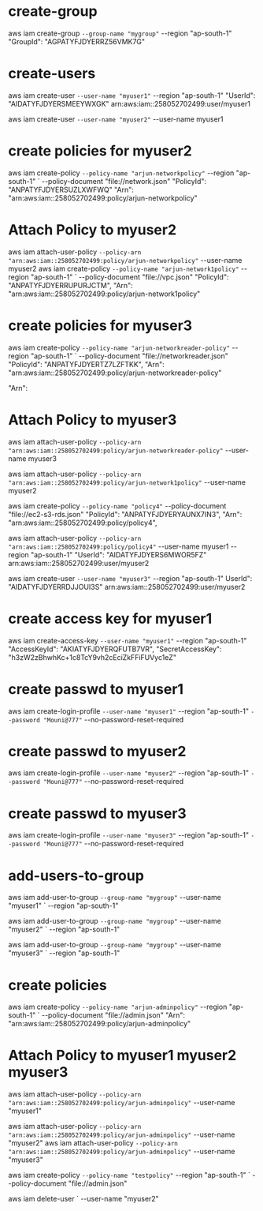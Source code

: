 # create-group
aws iam create-group `
    --group-name "mygroup" `
    --region "ap-south-1"
"GroupId": "AGPATYFJDYERRZ56VMK7G"

# create-users
aws iam create-user `
    --user-name "myuser1" `
    --region "ap-south-1"
 "UserId": "AIDATYFJDYERSMEEYWXGK"
 arn:aws:iam::258052702499:user/myuser1

 aws iam create-user `
    --user-name "myuser2" `
    --user-name myuser1

# create policies for myuser2
aws iam create-policy `
    --policy-name "arjun-networkpolicy" `
    --region "ap-south-1" `
    --policy-document "file://network.json"
"PolicyId": "ANPATYFJDYERSUZLXWFWQ"
"Arn": "arn:aws:iam::258052702499:policy/arjun-networkpolicy"

# Attach Policy to myuser2
aws iam attach-user-policy `
    --policy-arn "arn:aws:iam::258052702499:policy/arjun-networkpolicy" `
    --user-name myuser2
aws iam create-policy `
    --policy-name "arjun-network1policy" `
    --region "ap-south-1" `
    --policy-document "file://vpc.json"
"PolicyId": "ANPATYFJDYERRUPURJCTM",
 "Arn": "arn:aws:iam::258052702499:policy/arjun-network1policy"

# create policies for myuser3
aws iam create-policy `
    --policy-name "arjun-networkreader-policy" `
    --region "ap-south-1" `
    --policy-document "file://networkreader.json"
"PolicyId": "ANPATYFJDYERTZ7LZFTKK",
"Arn": "arn:aws:iam::258052702499:policy/arjun-networkreader-policy"

"Arn": 
# Attach Policy to myuser3
aws iam attach-user-policy `
    --policy-arn "arn:aws:iam::258052702499:policy/arjun-networkreader-policy" `
    --user-name myuser3

aws iam attach-user-policy `
    --policy-arn "arn:aws:iam::258052702499:policy/arjun-network1policy" `
    --user-name myuser2

aws iam create-policy `
    --policy-name "policy4" `
    --policy-document "file://ec2-s3-rds.json"
"PolicyId": "ANPATYFJDYERYAUNX7IN3",
"Arn": "arn:aws:iam::258052702499:policy/policy4",

aws iam attach-user-policy `
    --policy-arn "arn:aws:iam::258052702499:policy/policy4" `
    --user-name myuser1
    --region "ap-south-1"
"UserId": "AIDATYFJDYERS6MWOR5FZ"
arn:aws:iam::258052702499:user/myuser2

aws iam create-user `
    --user-name "myuser3" `
    --region "ap-south-1"
UserId": "AIDATYFJDYERRDJJOUI3S"
arn:aws:iam::258052702499:user/myuser2

#  create access key for myuser1
aws iam create-access-key `
    --user-name "myuser1" `
    --region "ap-south-1"
    "AccessKeyId": "AKIATYFJDYERQFUTB7VR",
    "SecretAccessKey": "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"
# create passwd to myuser1 
aws iam create-login-profile `
    --user-name "myuser1" `
    --region "ap-south-1" `
    --password "Mouni@777" `
    --no-password-reset-required

# create passwd to myuser2
aws iam create-login-profile `
    --user-name "myuser2" `
    --region "ap-south-1" `
    --password "Mouni@777" `
    --no-password-reset-required
# create passwd to myuser3
aws iam create-login-profile `
    --user-name "myuser3" `
    --region "ap-south-1" `
    --password "Mouni@777" `
    --no-password-reset-required


# add-users-to-group
aws iam add-user-to-group `
    --group-name "mygroup" `
    --user-name "myuser1" `
    --region "ap-south-1"

aws iam add-user-to-group `
    --group-name "mygroup" `
    --user-name "myuser2" `
    --region "ap-south-1"

aws iam add-user-to-group `
    --group-name "mygroup" `
    --user-name "myuser3" `
    --region "ap-south-1"

# create policies 
aws iam create-policy `
    --policy-name "arjun-adminpolicy" `
    --region "ap-south-1" `
    --policy-document "file://admin.json"
"Arn": "arn:aws:iam::258052702499:policy/arjun-adminpolicy"

# Attach Policy to myuser1 myuser2 myuser3
aws iam attach-user-policy `
    --policy-arn "arn:aws:iam::258052702499:policy/arjun-adminpolicy" `
    --user-name "myuser1"

aws iam attach-user-policy `
    --policy-arn "arn:aws:iam::258052702499:policy/arjun-adminpolicy" `
    --user-name "myuser2"
aws iam attach-user-policy `
    --policy-arn "arn:aws:iam::258052702499:policy/arjun-adminpolicy" `
    --user-name "myuser3"

aws iam create-policy `
    --policy-name "testpolicy" `
    --region "ap-south-1" `
    --policy-document "file://admin.json"

aws iam delete-user `
--user-name "myuser2"
